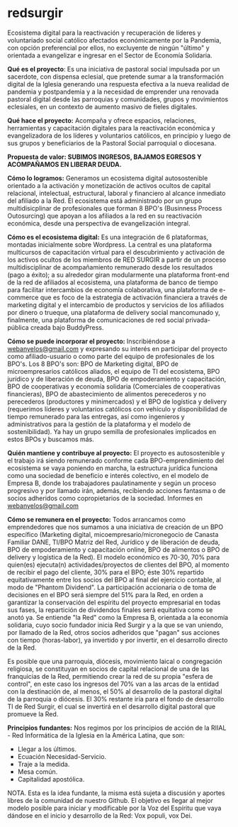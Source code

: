 # redsurgir
Ecosistema digital para la reactivación y recuperación de líderes y voluntariado social católico afectados económicamente por la Pandemia, con opción preferencial por ellos, no excluyente de ningún "último" y orientada a evangelizar e ingresar en el Sector de Economía Solidaria.

<b>Qué es el proyecto</b>: Es una iniciativa de pastoral social impulsada por un sacerdote, con dispensa eclesial, que pretende sumar a la transformación digital de la Iglesia generando una respuesta efectiva a la nueva realidad de pandemia y postpandemia y a la necesidad de emprender una renovada pastoral digital desde las parroquias y comunidades, grupos y movimientos eclesiales, en un contexto de aumento masivo de fieles digitales.

<b>Qué hace el proyecto:</b> Acompaña y ofrece espacios, relaciones, herramientas y capacitación digitales para la reactivación económica y evangelizadora de los líderes y voluntarios católicos, en principio y luego de sus grupos y beneficiarios de la Pastoral Social parroquial o diocesana.

<b>Propuesta de valor: SUBIMOS INGRESOS, BAJAMOS EGRESOS Y ACOMPAÑAMOS EN LIBERAR DEUDA.</b>

<b>Cómo lo logramos:</b> Generamos un ecosistema digital autosostenible orientado a la activación y monetización de activos ocultos de capital relacional, intelectual, estructural, laboral y financiero al alcance inmediato del afiliado a la Red. El ecosistema está administrado por un grupo multidisicplinar de profesionales que forman 8 BPO's (Businness Process Outosurcing) que apoyan a los afiliados a la red en su reactivación económica, desde una perspectiva de evangelización integral.

<b>Cómo es el ecosistema digital:</b> Es una integración de 6 plataformas, montadas inicialmente sobre Wordpress. La central es una plataforma multicursos de capacitación virtual para el descubrimiento y activación de los activos ocultos de los miembros de RED SURGIR a partir de un proceso multidisciplinar de acompañamiento remunerado desde los resultados (pago a éxito); a su alrededor giran modularmente una plataforma front-end de la red de afiliados al ecosistema, una plataforma de banco de tiempo para facilitar intercambios de economía colaborativa, una plataforma de e-commerce que es foco de la estrategia de activación financiera a través de marketing digital y el intercambio de productos y servicios de los afiliados por dinero o trueque, una plataforma de delivery social mancomunado y, finalmente, una plataforma de comunicaciones de red social privada-pública creada bajo BuddyPress.

<b>Cómo se puede incorporar el proyecto:</b> Inscribiéndose a webanyelos@gmail.com y expresando su interés en participar del proyecto como afiliado-usuario o como parte del equipo de profesionales de los BPO's. Los 8 BPO's son: BPO de Marketing digital, BPO de microempresarios católicos aliados, el equipo de TI del ecosistema, BPO jurídico y de liberación de deuda, BPO de empoderamiento y capacitación, BPO de cooperativas y economía solidaria (Comerciales de cooperativas financieras), BPO de abastecimiento de alimentos perecederos y no perecederos (productores y minimercados) y el BPO de logística y delivery (requerimos líderes y voluntarios católicos con vehículo y disponibilidad de tiempo remunerado para las entregas, así como ingenieros y administrativos para la gestión de la plataforma y el modelo de sostenibilidad). Ya hay un grupo semilla de profesionales implicados en estos BPOs y buscamos más.

<b>Quién mantiene y contribuye al proyecto:</b> El proyecto es autosostenible y el trabajo irá siendo remunerado conforme cada BPO-emprendimiento del ecosistema se vaya poniendo en marcha, la estructura jurídica funciona como una sociedad de beneficio e interés colectivo, en el modelo de Empresa B, donde los trabajadores paulatinamente y según un proceso progresivo y por llamado irán, además, recibiendo acciones fantasma o de socios adheridos como copropietarios de la sociedad. Informes en webanyelos@gmail.com

<b>Cómo se remunera en el proyecto:</b> Todos arrancamos como emprendedores que nos sumamos a una iniciativa de creación de un BPO específico (Marketing digital, micoempresario/micronegocio de Canasta Familiar DANE, TI/BPO Matriz del Red, Jurídico y de liberación de deuda, BPO de empoderamiento y capacitación online, BPO de alimentos o BPO de delivery y logística de la Red). El modelo económico es 70-30, 70% para quien(es) ejecuta(n) actividades/proyectos de clientes del BPO, al momento de recibir el pago del cliente, 30% para el BPO; éste 30% repartido equitativamente entre los socios del BPO al final del ejercicio contable, al modo de "Phantom Dividend". La participación accionaria o de toma de decisiones en el BPO será siempre del 51% para la Red, en orden a garantizar la conservación del espíritu del proyecto empresarial en todas sus fases, la repartición de dividendos finales será equitativa como se anotó ya. Se entiende "la Red" como la Empresa B, orientada a la economía solidaria, cuyo socio fundador inicia Red Surgir y a la que se van uniendo, por llamado de la Red, otros socios adheridos que "pagan" sus acciones con tiempo (horas-labor), ya invertido y por invertir, en el desarrollo directo de la Red.

Es posible que una parroquia, diócesis, movimiento laical o congregación religiosa, se constituyan en socios de capital relacional de una de las franquicias de la Red, permitiendo crear la red de su propia "esfera de control", en este caso los ingresos del 70% van a las arcas de la entidad con la destinación de, al menos, el 50% al desarrollo de la pastoral digital de la parroquia o diócesis. El 30% restante iría para el fondo de desarrollo TI de Red Surgir, el cual se invertirá en el desarrollo digital pastoral que promueve la Red.

<b>Principios fundantes:</b> Nos regimos por los principios de acción de la RIIAL - Red Informática de la Iglesia en la América Latina, que son:
<ul>
  <li type="square"> Llegar a los últimos.</li>
  <li type="square"> Ecuación Necesidad-Servicio.</li>
  <li type="square"> Traje a la medida.</li>
  <li type="square"> Mesa común.</li>
  <li type="square"> Capitalidad apostólica.</li>
</ul>
  
NOTA. Esta es la idea fundante, la misma está sujeta a discusión y aportes libres de la comunidad de nuestro Github. El objetivo es llegar al mejor modelo posible para iniciar y modificable por la Voz del Espíritu que vaya dándose en el inicio y desarrollo de la Red: Vox populi, vox Dei.
